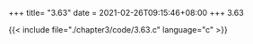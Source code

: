 +++
title= "3.63"
date = 2021-02-26T09:15:46+08:00
+++
3.63

{{< include file="./chapter3/code/3.63.c" language="c" >}}

